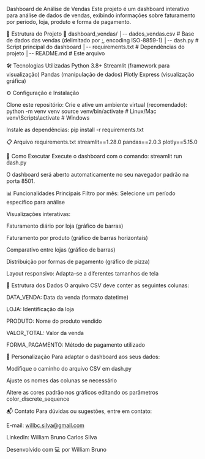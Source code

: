 Dashboard de Análise de Vendas
Este projeto é um dashboard interativo para análise de dados de vendas, exibindo informações sobre faturamento por período, loja, produto e forma de pagamento.

📂 Estrutura do Projeto
📂 dashboard_vendas/
│-- dados_vendas.csv         # Base de dados das vendas (delimitado por ;, encoding ISO-8859-1)
│-- dash.py                  # Script principal do dashboard
│-- requirements.txt         # Dependências do projeto
│-- README.md                # Este arquivo

🛠️ Tecnologias Utilizadas
Python 3.8+
Streamlit (framework para visualização)
Pandas (manipulação de dados)
Plotly Express (visualização gráfica)

⚙️ Configuração e Instalação

Clone este repositório:
Crie e ative um ambiente virtual (recomendado):
python -m venv venv
source venv/bin/activate  # Linux/Mac
venv\Scripts\activate     # Windows

Instale as dependências:
pip install -r requirements.txt

📋 Arquivo requirements.txt
streamlit==1.28.0
pandas==2.0.3
plotly==5.15.0


🚀 Como Executar
Execute o dashboard com o comando:
streamlit run dash.py

O dashboard será aberto automaticamente no seu navegador padrão na porta 8501.

📊 Funcionalidades Principais
Filtro por mês: Selecione um período específico para análise

Visualizações interativas:

Faturamento diário por loja (gráfico de barras)

Faturamento por produto (gráfico de barras horizontais)

Comparativo entre lojas (gráfico de barras)

Distribuição por formas de pagamento (gráfico de pizza)

Layout responsivo: Adapta-se a diferentes tamanhos de tela

📌 Estrutura dos Dados
O arquivo CSV deve conter as seguintes colunas:

DATA_VENDA: Data da venda (formato datetime)

LOJA: Identificação da loja

PRODUTO: Nome do produto vendido

VALOR_TOTAL: Valor da venda

FORMA_PAGAMENTO: Método de pagamento utilizado

🔧 Personalização
Para adaptar o dashboard aos seus dados:

Modifique o caminho do arquivo CSV em dash.py

Ajuste os nomes das colunas se necessário

Altere as cores padrão nos gráficos editando os parâmetros color_discrete_sequence

📬 Contato
Para dúvidas ou sugestões, entre em contato:

E-mail: willbc.silva@gmail.com

LinkedIn: William Bruno Carlos Silva

Desenvolvido com 💻 por William Bruno